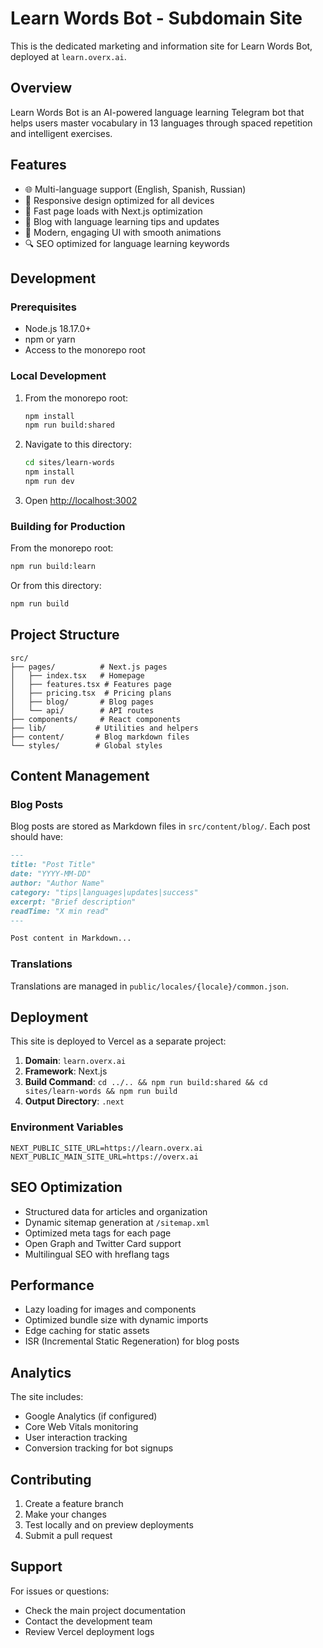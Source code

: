 # Learn Words Bot - Subdomain Site

This is the dedicated marketing and information site for Learn Words Bot, deployed at `learn.overx.ai`.

## Overview

Learn Words Bot is an AI-powered language learning Telegram bot that helps users master vocabulary in 13 languages through spaced repetition and intelligent exercises.

## Features

- 🌐 Multi-language support (English, Spanish, Russian)
- 📱 Responsive design optimized for all devices
- 🚀 Fast page loads with Next.js optimization
- 📝 Blog with language learning tips and updates
- 🎨 Modern, engaging UI with smooth animations
- 🔍 SEO optimized for language learning keywords

## Development

### Prerequisites
- Node.js 18.17.0+
- npm or yarn
- Access to the monorepo root

### Local Development

1. From the monorepo root:
   ```bash
   npm install
   npm run build:shared
   ```

2. Navigate to this directory:
   ```bash
   cd sites/learn-words
   npm install
   npm run dev
   ```

3. Open [http://localhost:3002](http://localhost:3002)

### Building for Production

From the monorepo root:
```bash
npm run build:learn
```

Or from this directory:
```bash
npm run build
```

## Project Structure

```
src/
├── pages/          # Next.js pages
│   ├── index.tsx   # Homepage
│   ├── features.tsx # Features page
│   ├── pricing.tsx  # Pricing plans
│   ├── blog/       # Blog pages
│   └── api/        # API routes
├── components/     # React components
├── lib/           # Utilities and helpers
├── content/       # Blog markdown files
└── styles/        # Global styles
```

## Content Management

### Blog Posts
Blog posts are stored as Markdown files in `src/content/blog/`. Each post should have:

```markdown
---
title: "Post Title"
date: "YYYY-MM-DD"
author: "Author Name"
category: "tips|languages|updates|success"
excerpt: "Brief description"
readTime: "X min read"
---

Post content in Markdown...
```

### Translations
Translations are managed in `public/locales/{locale}/common.json`.

## Deployment

This site is deployed to Vercel as a separate project:

1. **Domain**: `learn.overx.ai`
2. **Framework**: Next.js
3. **Build Command**: `cd ../.. && npm run build:shared && cd sites/learn-words && npm run build`
4. **Output Directory**: `.next`

### Environment Variables
```
NEXT_PUBLIC_SITE_URL=https://learn.overx.ai
NEXT_PUBLIC_MAIN_SITE_URL=https://overx.ai
```

## SEO Optimization

- Structured data for articles and organization
- Dynamic sitemap generation at `/sitemap.xml`
- Optimized meta tags for each page
- Open Graph and Twitter Card support
- Multilingual SEO with hreflang tags

## Performance

- Lazy loading for images and components
- Optimized bundle size with dynamic imports
- Edge caching for static assets
- ISR (Incremental Static Regeneration) for blog posts

## Analytics

The site includes:
- Google Analytics (if configured)
- Core Web Vitals monitoring
- User interaction tracking
- Conversion tracking for bot signups

## Contributing

1. Create a feature branch
2. Make your changes
3. Test locally and on preview deployments
4. Submit a pull request

## Support

For issues or questions:
- Check the main project documentation
- Contact the development team
- Review Vercel deployment logs